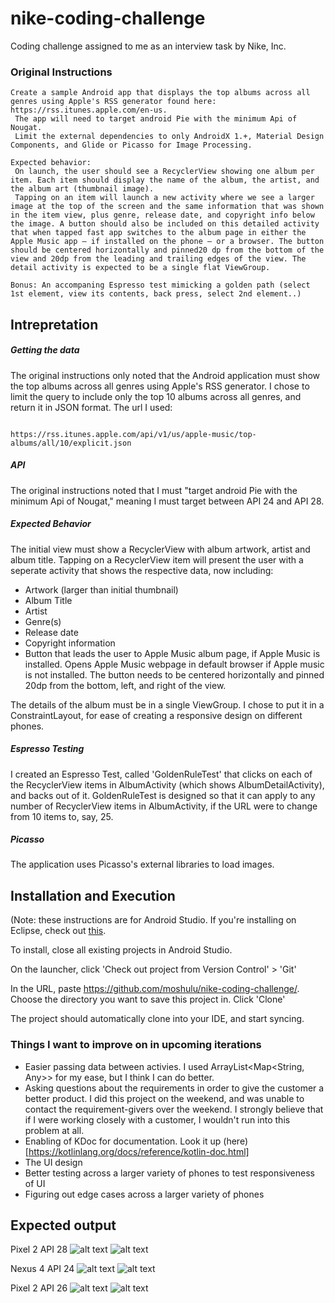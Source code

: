 # nike-coding-challenge
Coding challenge assigned to me as an interview task by Nike, Inc.
 
 ### Original Instructions
 ```
 Create a sample Android app that displays the top albums across all genres using Apple's RSS generator found here: https://rss.itunes.apple.com/en-us.
  The app will need to target android Pie with the minimum Api of Nougat.
  Limit the external dependencies to only AndroidX 1.+, Material Design Components, and Glide or Picasso for Image Processing.

Expected behavior:
  On launch, the user should see a RecyclerView showing one album per item. Each item should display the name of the album, the artist, and the album art (thumbnail image).
  Tapping on an item will launch a new activity where we see a larger image at the top of the screen and the same information that was shown in the item view, plus genre, release date, and copyright info below the image. A button should also be included on this detailed activity that when tapped fast app switches to the album page in either the Apple Music app — if installed on the phone — or a browser. The button should be centered horizontally and pinned20 dp from the bottom of the view and 20dp from the leading and trailing edges of the view. The detail activity is expected to be a single flat ViewGroup.

Bonus: An accompaning Espresso test mimicking a golden path (select 1st element, view its contents, back press, select 2nd element..)
```

## Intrepretation

##### Getting the data

The original instructions only noted that the Android application must show the top albums across all genres using Apple's RSS generator. I chose to limit the query to include only the top 10 albums across all genres, and return it in JSON format. The url I used:

```

https://rss.itunes.apple.com/api/v1/us/apple-music/top-albums/all/10/explicit.json

```

##### API

The original instructions noted that I must "target android Pie with the minimum Api of Nougat," meaning I must target between API 24 and API 28. 

##### Expected Behavior

The initial view must show a RecyclerView with album artwork, artist and album title. Tapping on a RecyclerView item will present the user with a seperate activity that shows the respective data, now including:

- Artwork (larger than initial thumbnail)
- Album Title
- Artist
- Genre(s)
- Release date
- Copyright information
- Button that leads the user to Apple Music album page, if Apple Music is installed. Opens Apple Music webpage in default browser if Apple music is not installed. The button needs to be centered horizontally and pinned 20dp from the bottom, left, and right of the view.

The details of the album must be in a single ViewGroup. I chose to put it in a ConstraintLayout, for ease of creating a responsive design on different phones.

##### Espresso Testing

I created an Espresso Test, called 'GoldenRuleTest' that clicks on each of the RecyclerView items in AlbumActivity (which shows AlbumDetailActivity), and backs out of it. GoldenRuleTest is designed so that it can apply to any number of RecyclerView items in AlbumActivity, if the URL were to change from 10 items to, say, 25.

##### Picasso

The application uses Picasso's external libraries to load images.

## Installation and Execution

(Note: these instructions are for Android Studio. If you're installing on Eclipse, check out [this](https://stackoverflow.com/questions/24462452/how-to-import-eclipse-project-from-git-to-android-studio).

To install, close all existing projects in Android Studio.

On the launcher, click 'Check out project from Version Control' > 'Git'

In the URL, paste https://github.com/moshulu/nike-coding-challenge/. Choose the directory you want to save this project in. Click 'Clone'

The project should automatically clone into your IDE, and start syncing.

### Things I want to improve on in upcoming iterations
- Easier passing data between activies. I used ArrayList<Map<String, Any>> for my ease, but I think I can do better.
- Asking questions about the requirements in order to give the customer a better product. I did this project on the weekend, and was unable to contact the requirement-givers over the weekend. I strongly believe that if I were working closely with a customer, I wouldn't run into this problem at all.
- Enabling of KDoc for documentation. Look it up (here)[https://kotlinlang.org/docs/reference/kotlin-doc.html]
- The UI design
- Better testing across a larger variety of phones to test responsiveness of UI
- Figuring out edge cases across a larger variety of phones

## Expected output
Pixel 2 API 28
![alt text](https://imgur.com/nXHLQhd.png "AlbumActivity Pixel 2 API 28")
![alt text](https://imgur.com/X8giY71.png "AlbumDetailActivity Pixel 2 API 28")

Nexus 4 API 24
![alt text](https://imgur.com/gNIYX8m.png "AlbumActivity Nexus 4 API 24")
![alt text](https://imgur.com/3pCo3M7.png "AlbumDetailActivity Nexus 4 API 24")

Pixel 2 API 26
![alt text](https://imgur.com/uJr1Yf9.png "AlbumActivity Pixel 2 API 26")
![alt text](https://i.imgur.com/aRvMWGX.png "AlbumDetailActivity Pixel 2 API 26")




